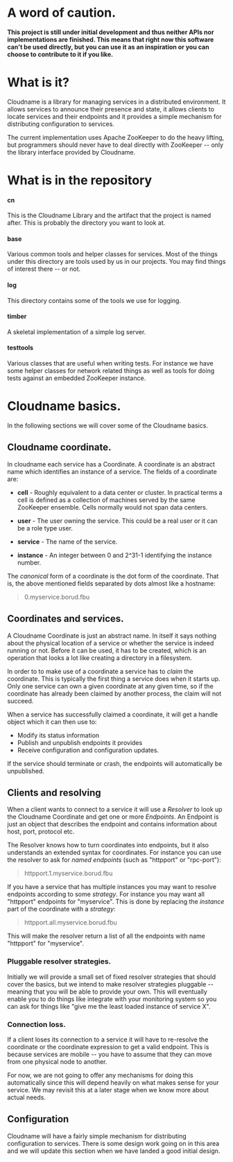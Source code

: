 # A word of caution.

**This project is still under initial development and thus neither APIs
nor implementations are finished.  This means that right now this
software can't be used directly, but you can use it as an inspiration
or you can choose to contribute to it if you like.**

# What is it?

Cloudname is a library for managing services in a distributed
environment.  It allows services to announce their presence and state,
it allows clients to locate services and their endpoints and it
provides a simple mechanism for distributing configuration to
services.

The current implementation uses Apache ZooKeeper to do the heavy
lifting, but programmers should never have to deal directly with
ZooKeeper -- only the library interface provided by Cloudname.

# What is in the repository

#### cn

This is the Cloudname Library and the artifact that the project is
named after.  This is probably the directory you want to look at.

#### base

Various common tools and helper classes for services.  Most of the
things under this directory are tools used by us in our projects. 
You may find things of interest there -- or not.

#### log

This directory contains some of the tools we use for logging.

#### timber

A skeletal implementation of a simple log server.

#### testtools

Various classes that are useful when writing tests.  For instance
we have some helper classes for network related things as well as
tools for doing tests against an embedded ZooKeeper instance.


# Cloudname basics.

In the following sections we will cover some of the Cloudname basics.

## Cloudname coordinate.

In cloudname each service has a Coordinate.  A coordinate is an
abstract name which identifies an instance of a service.  The fields
of a coordinate are:

* **cell** - Roughly equivalent to a data center or cluster.  In practical
  terms a cell is defined as a collection of machines served by
  the same ZooKeeper ensemble.  Cells normally would not span
  data centers.

* **user** - The user owning the service.  This could be a real user or it
  can be a role type user.

* **service** - The name of the service.

* **instance** - An integer between 0 and 2^31-1 identifying the instance
  number.

The *canonical* form of a coordinate is the dot form of the
coordinate.  That is, the above mentioned fields separated by dots
almost like a hostname:

>  0.myservice.borud.fbu

## Coordinates and services.

A Cloudname Coordinate is just an abstract name.  In itself it says
nothing about the physical location of a service or whether the
service is indeed running or not.  Before it can be used, it has to be
created, which is an operation that looks a lot like creating a
directory in a filesystem.

In order to to make use of a coordinate a service has to *claim* the
coordinate.  This is typically the first thing a service does when it
starts up.  Only one service can own a given coordinate at any given
time, so if the coordinate has already been claimed by another
process, the claim will not succeed.

When a service has successfully claimed a coordinate, it will get a
handle object which it can then use to:

* Modify its status information
* Publish and unpublish endpoints it provides
* Receive configuration and configuration updates.

If the service should terminate or crash, the endpoints will
automatically be unpublished.

## Clients and resolving

When a client wants to connect to a service it will use a *Resolver*
to look up the Cloudname Coordinate and get one or more *Endpoints*.
An Endpoint is just an object that describes the endpoint and contains
information about host, port, protocol etc.

The Resolver knows how to turn coordinates into endpoints, but it also
understands an extended syntax for coordinates.  For instance you can
use the resolver to ask for *named endpoints* (such as "httpport" or
"rpc-port"):

> httpport.1.myservice.borud.fbu

If you have a service that has multiple instances you may want to
resolve endpoints according to some *strategy*.  For instance you may
want all "httpport" endpoints for "myservice".  This is done by
replacing the *instance* part of the coordinate with a *strategy*:

> httpport.all.myservice.borud.fbu

This will make the resolver return a list of all the endpoints with
name "httpport" for "myservice".  

### Pluggable resolver strategies.

Initially we will provide a small set of fixed resolver strategies
that should cover the basics, but we intend to make resolver
strategies pluggable -- meaning that you will be able to provide your
own.  This will eventually enable you to do things like integrate with
your monitoring system so you can ask for things like "give me the
least loaded instance of service X".

### Connection loss.

If a client loses its connection to a service it will have to
re-resolve the coordinate or the coordinate expression to get a valid
endpoint.  This is because services are mobile -- you have to assume
that they can move from one physical node to another.  

For now, we are not going to offer any mechanisms for doing this
automatically since this will depend heavily on what makes sense for
your service.  We may revisit this at a later stage when we know more
about actual needs.

## Configuration

Cloudname will have a fairly simple mechanism for distributing
configuration to services.  There is some design work going on in this
area and we will update this section when we have landed a good
initial design.

